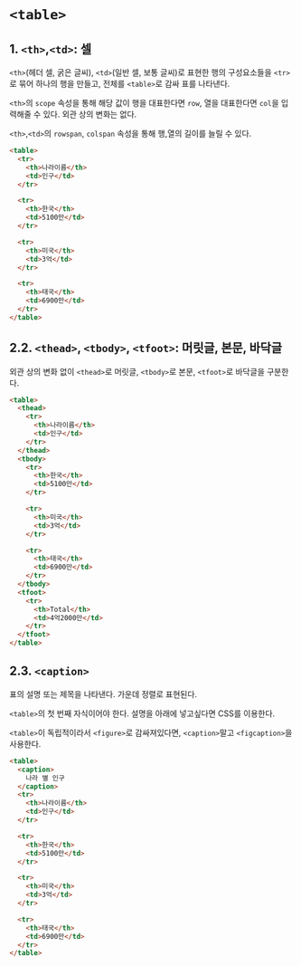 # `<table>`

## 1. `<th>`,`<td>`: 셀

`<th>`(헤더 셀, 굵은 글씨), `<td>`(일반 셀, 보통 글씨)로 표현한 행의 구성요소들을 `<tr>`로 묶어 하나의 행을 만들고, 전체를 `<table>`로 감싸 표를 나타낸다.

`<th>`의 `scope` 속성을 통해 해당 값이 행을 대표한다면 `row`, 열을 대표한다면 `col`을 입력해줄 수 있다. 외관 상의 변화는 없다.

`<th>`,`<td>`의 `rowspan`, `colspan` 속성을 통해 행,열의 길이를 늘릴 수 있다.

```html
<table>
  <tr>
    <th>나라이름</th>
    <td>인구</td>
  </tr>

  <tr>
    <th>한국</th>
    <td>5100만</td>
  </tr>

  <tr>
    <th>미국</th>
    <td>3억</td>
  </tr>

  <tr>
    <th>태국</th>
    <td>6900만</td>
  </tr>
</table>
```

## 2.2. `<thead>`, `<tbody>`, `<tfoot>`: 머릿글, 본문, 바닥글

외관 상의 변화 없이 `<thead>`로 머릿글, `<tbody>`로 본문, `<tfoot>`로 바닥글을 구분한다.

```html
<table>
  <thead>
    <tr>
      <th>나라이름</th>
      <td>인구</td>
    </tr>
  </thead>
  <tbody>
    <tr>
      <th>한국</th>
      <td>5100만</td>
    </tr>

    <tr>
      <th>미국</th>
      <td>3억</td>
    </tr>

    <tr>
      <th>태국</th>
      <td>6900만</td>
    </tr>
  </tbody>
  <tfoot>
    <tr>
      <th>Total</th>
      <td>4억2000만</td>
    </tr>
  </tfoot>
</table>
```

## 2.3. `<caption>`

표의 설명 또는 제목을 나타낸다. 가운데 정렬로 표현된다.

`<table>`의 첫 번째 자식이어야 한다. 설명을 아래에 넣고싶다면 CSS를 이용한다.

`<table>`이 독립적이라서 `<figure>`로 감싸져있다면, `<caption>`말고 `<figcaption>`을 사용한다.

```html
<table>
  <caption>
    나라 별 인구
  </caption>
  <tr>
    <th>나라이름</th>
    <td>인구</td>
  </tr>

  <tr>
    <th>한국</th>
    <td>5100만</td>
  </tr>

  <tr>
    <th>미국</th>
    <td>3억</td>
  </tr>

  <tr>
    <th>태국</th>
    <td>6900만</td>
  </tr>
</table>
```
